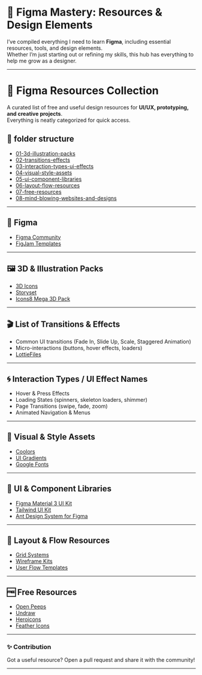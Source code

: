 # 🎨 Figma Mastery: Resources & Design Elements  

I’ve compiled everything I need to learn **Figma**, including essential resources, tools, and design elements.  
Whether I’m just starting out or refining my skills, this hub has everything to help me grow as a designer.  

---

# 📂 Figma Resources Collection  

A curated list of free and useful design resources for **UI/UX, prototyping, and creative projects**.  
Everything is neatly categorized for quick access.  

## 📂 folder structure  
- [01-3d-illustration-packs](3d-illustration-packs/)
- [02-transitions-effects](transitions-effects/)
- [03-interaction-types-ui-effects](interaction-types-ui-effects/)
- [04-visual-style-assets](visual-style-assets/)
- [05-ui-component-libraries](ui-component-libraries/)
- [06-layout-flow-resources](ayout-flow-resources/)
- [07-free-resources](free-resources/)
- [08-mind-blowing-websites-and-designs](mind-blowing-websites-and-designs/)



 

---

## 📐 Figma
- [Figma Community](https://www.figma.com/community)  
- [FigJam Templates](https://www.figma.com/community/templates)  

---

## 🖼️ 3D & Illustration Packs
- [3D Icons](https://3dicons.co)  
- [Storyset](https://storyset.com/)  
- [Icons8 Mega 3D Pack](https://icons8.com/illustrations)  

---

## 🎬 List of Transitions & Effects
- Common UI transitions (Fade In, Slide Up, Scale, Staggered Animation)  
- Micro-interactions (buttons, hover effects, loaders)  
- [LottieFiles](https://lottiefiles.com/)  

---

## 🌀 Interaction Types / UI Effect Names
- Hover & Press Effects  
- Loading States (spinners, skeleton loaders, shimmer)  
- Page Transitions (swipe, fade, zoom)  
- Animated Navigation & Menus  

---

## 🎨 Visual & Style Assets
- [Coolors](https://coolors.co/)  
- [UI Gradients](https://uigradients.com/)  
- [Google Fonts](https://fonts.google.com/)  

---

## 🧩 UI & Component Libraries
- [Figma Material 3 UI Kit](https://www.figma.com/community/file/1035203688168086460)  
- [Tailwind UI Kit](https://www.figma.com/community/file/1063740356358625776)  
- [Ant Design System for Figma](https://ant.design/resources)  

---

## 📐 Layout & Flow Resources
- [Grid Systems](https://grid.layoutit.com/)  
- [Wireframe Kits](https://www.figma.com/community/search?resource_type=file&q=wireframe%20kit)  
- [User Flow Templates](https://whimsical.com/)  

---

## 🆓 Free Resources
- [Open Peeps](https://www.openpeeps.com/)  
- [Undraw](https://undraw.co/illustrations)  
- [Heroicons](https://heroicons.com/)  
- [Feather Icons](https://feathericons.com/)  

---

### ✨ Contribution  
Got a useful resource? Open a pull request and share it with the community!  

---
